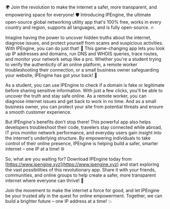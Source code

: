 🌍 Join the revolution to make the internet a safer, more transparent, and empowering space for everyone! 🛡️ Introducing IPEngine, the ultimate open-source global networking utility app that's 100% free, works in every country and region, supports all languages, and is fully open-source. 🔥

Imagine having the power to uncover hidden truths about the internet, diagnose issues, and protect yourself from scams and suspicious activities. With IPEngine, you can do just that! 📡 This game-changing app lets you look up IP addresses and domains, run DNS and WHOIS queries, trace routes, and monitor your network setup like a pro. Whether you're a student trying to verify the authenticity of an online platform, a remote worker troubleshooting their connection, or a small business owner safeguarding your website, IPEngine has got your back! 🚀

As a student, you can use IPEngine to check if a domain is fake or legitimate before sharing sensitive information. With just a few clicks, you'll be able to uncover the truth and stay safe online. As a remote worker, you can diagnose internet issues and get back to work in no time. And as a small business owner, you can protect your site from potential threats and ensure a smooth customer experience.

But IPEngine's benefits don't stop there! This powerful app also helps developers troubleshoot their code, travelers stay connected while abroad, IT pros monitor network performance, and everyday users gain insight into the internet's underlying structure. By empowering individuals to take control of their online presence, IPEngine is helping build a safer, smarter internet – one IP at a time! 🌐

So, what are you waiting for? Download IPEngine today from [https://www.ipengine.xyz](https://www.ipengine.xyz) and start exploring the vast possibilities of this revolutionary app. Share it with your friends, communities, and online groups to help create a safer, more transparent internet where everyone can thrive! 🌟

Join the movement to make the internet a force for good, and let IPEngine be your trusted ally in the quest for online empowerment. Together, we can build a brighter future – one IP address at a time! 💥